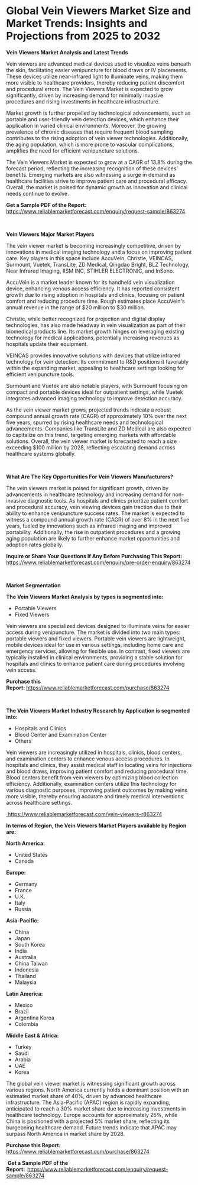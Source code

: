 <p><h1>Global Vein Viewers Market Size and Market Trends: Insights and Projections from 2025 to 2032</h1></p><p><strong>Vein Viewers Market Analysis and Latest Trends</strong></p>
<p><p>Vein viewers are advanced medical devices used to visualize veins beneath the skin, facilitating easier venipuncture for blood draws or IV placements. These devices utilize near-infrared light to illuminate veins, making them more visible to healthcare providers, thereby reducing patient discomfort and procedural errors. The Vein Viewers Market is expected to grow significantly, driven by increasing demand for minimally invasive procedures and rising investments in healthcare infrastructure.</p><p>Market growth is further propelled by technological advancements, such as portable and user-friendly vein detection devices, which enhance their application in varied clinical environments. Moreover, the growing prevalence of chronic diseases that require frequent blood sampling contributes to the rising adoption of vein viewer technologies. Additionally, the aging population, which is more prone to vascular complications, amplifies the need for efficient venipuncture solutions.</p><p>The Vein Viewers Market is expected to grow at a CAGR of 13.8% during the forecast period, reflecting the increasing recognition of these devices' benefits. Emerging markets are also witnessing a surge in demand as healthcare facilities strive to improve patient care and procedural efficacy. Overall, the market is poised for dynamic growth as innovation and clinical needs continue to evolve.</p></p>
<p><strong>Get a Sample PDF of the Report:&nbsp;</strong> <a href="https://www.reliablemarketforecast.com/enquiry/request-sample/863274?utm_campaign=1895&utm_medium=2&utm_source=Github&utm_content=ia&utm_term=13042025&utm_id=vein-viewers">https://www.reliablemarketforecast.com/enquiry/request-sample/863274</a></p>
<p>&nbsp;</p>
<p><strong>Vein Viewers Major Market Players</strong></p>
<p><p>The vein viewer market is becoming increasingly competitive, driven by innovations in medical imaging technology and a focus on improving patient care. Key players in this space include AccuVein, Christie, VEINCAS, Surmount, Vuetek, TransLite, ZD Medical, Qingdao Bright, BLZ Technology, Near Infrared Imaging, IISM INC, STIHLER ELECTRONIC, and InSono.</p><p>AccuVein is a market leader known for its handheld vein visualization device, enhancing venous access efficiency. It has reported consistent growth due to rising adoption in hospitals and clinics, focusing on patient comfort and reducing procedure time. Rough estimates place AccuVein's annual revenue in the range of $20 million to $30 million.</p><p>Christie, while better recognized for projection and digital display technologies, has also made headway in vein visualization as part of their biomedical products line. Its market growth hinges on leveraging existing technology for medical applications, potentially increasing revenues as hospitals update their equipment.</p><p>VEINCAS provides innovative solutions with devices that utilize infrared technology for vein detection. Its commitment to R&D positions it favorably within the expanding market, appealing to healthcare settings looking for efficient venipuncture tools.</p><p>Surmount and Vuetek are also notable players, with Surmount focusing on compact and portable devices ideal for outpatient settings, while Vuetek integrates advanced imaging technology to improve detection accuracy.</p><p>As the vein viewer market grows, projected trends indicate a robust compound annual growth rate (CAGR) of approximately 10% over the next five years, spurred by rising healthcare needs and technological advancements. Companies like TransLite and ZD Medical are also expected to capitalize on this trend, targeting emerging markets with affordable solutions. Overall, the vein viewer market is forecasted to reach a size exceeding $100 million by 2028, reflecting escalating demand across healthcare systems globally.</p></p>
<p>&nbsp;</p>
<p><strong>What Are The Key Opportunities For Vein Viewers Manufacturers?</strong></p>
<p><p>The vein viewers market is poised for significant growth, driven by advancements in healthcare technology and increasing demand for non-invasive diagnostic tools. As hospitals and clinics prioritize patient comfort and procedural accuracy, vein viewing devices gain traction due to their ability to enhance venipuncture success rates. The market is expected to witness a compound annual growth rate (CAGR) of over 8% in the next five years, fueled by innovations such as infrared imaging and improved portability. Additionally, the rise in outpatient procedures and a growing aging population are likely to further enhance market opportunities and adoption rates globally.</p></p>
<p><strong>Inquire or Share Your Questions If Any Before Purchasing This Report:</strong> <a href="https://www.reliablemarketforecast.com/enquiry/pre-order-enquiry/863274?utm_campaign=1895&utm_medium=2&utm_source=Github&utm_content=ia&utm_term=13042025&utm_id=vein-viewers">https://www.reliablemarketforecast.com/enquiry/pre-order-enquiry/863274</a></p>
<p>&nbsp;</p>
<p><strong>Market Segmentation</strong></p>
<p><strong>The Vein Viewers Market Analysis by types is segmented into:</strong></p>
<p><ul><li>Portable Viewers</li><li>Fixed Viewers</li></ul></p>
<p><p>Vein viewers are specialized devices designed to illuminate veins for easier access during venipuncture. The market is divided into two main types: portable viewers and fixed viewers. Portable vein viewers are lightweight, mobile devices ideal for use in various settings, including home care and emergency services, allowing for flexible use. In contrast, fixed viewers are typically installed in clinical environments, providing a stable solution for hospitals and clinics to enhance patient care during procedures involving vein access.</p></p>
<p><strong>Purchase this Report:&nbsp;</strong><a href="https://www.reliablemarketforecast.com/purchase/863274?utm_campaign=1895&utm_medium=2&utm_source=Github&utm_content=ia&utm_term=13042025&utm_id=vein-viewers">https://www.reliablemarketforecast.com/purchase/863274</a></p>
<p>&nbsp;</p>
<p><strong>The Vein Viewers Market Industry Research by Application is segmented into:</strong></p>
<p><ul><li>Hospitals and Clinics</li><li>Blood Center and Examination Center</li><li>Others</li></ul></p>
<p><p>Vein viewers are increasingly utilized in hospitals, clinics, blood centers, and examination centers to enhance venous access procedures. In hospitals and clinics, they assist medical staff in locating veins for injections and blood draws, improving patient comfort and reducing procedural time. Blood centers benefit from vein viewers by optimizing blood collection efficiency. Additionally, examination centers utilize this technology for various diagnostic purposes, improving patient outcomes by making veins more visible, thereby ensuring accurate and timely medical interventions across healthcare settings.</p></p>
<p><a href="https://www.reliablemarketforecast.com/vein-viewers-r863274?utm_campaign=1895&utm_medium=2&utm_source=Github&utm_content=ia&utm_term=13042025&utm_id=vein-viewers">&nbsp;https://www.reliablemarketforecast.com/vein-viewers-r863274</a></p>
<p><strong>In terms of Region, the Vein Viewers Market Players available by Region are:</strong></p>
<p>
    <p> <strong> North America: </strong>
        <ul>
            <li>United States</li>
            <li>Canada</li>
        </ul>
        </p> 
    <p> <strong> Europe: </strong>
        <ul>
            <li>Germany</li>
            <li>France</li>
            <li>U.K.</li>
            <li>Italy</li>
            <li>Russia</li>
        </ul>
        </p> 
    <p> <strong> Asia-Pacific: </strong>
        <ul>
            <li>China</li>
            <li>Japan</li>
            <li>South Korea</li>
            <li>India</li>
            <li>Australia</li>
            <li>China Taiwan</li>
            <li>Indonesia</li>
            <li>Thailand</li>
            <li>Malaysia</li>
        </ul>
        </p> 
    <p> <strong> Latin America: </strong>
        <ul>
            <li>Mexico</li>
            <li>Brazil</li>
            <li>Argentina Korea</li>
            <li>Colombia</li>
        </ul>
        </p> 
    <p> <strong> Middle East & Africa: </strong>
        <ul>
            <li>Turkey</li>
            <li>Saudi</li>
            <li>Arabia</li>
            <li>UAE</li>
            <li>Korea</li>
        </ul>
    </p>
    </p>
<p><p>The global vein viewer market is witnessing significant growth across various regions. North America currently holds a dominant position with an estimated market share of 40%, driven by advanced healthcare infrastructure. The Asia-Pacific (APAC) region is rapidly expanding, anticipated to reach a 30% market share due to increasing investments in healthcare technology. Europe accounts for approximately 25%, while China is positioned with a projected 5% market share, reflecting its burgeoning healthcare demand. Future trends indicate that APAC may surpass North America in market share by 2028.</p></p>
<p><strong>Purchase this Report: </strong><a href="https://www.reliablemarketforecast.com/purchase/863274?utm_campaign=1895&utm_medium=2&utm_source=Github&utm_content=ia&utm_term=13042025&utm_id=vein-viewers">https://www.reliablemarketforecast.com/purchase/863274</a></p>
<p>&nbsp;<strong>Get a Sample PDF of the Report:&nbsp;&nbsp;</strong><a href="https://www.reliablemarketforecast.com/enquiry/request-sample/863274?utm_campaign=1895&utm_medium=2&utm_source=Github&utm_content=ia&utm_term=13042025&utm_id=vein-viewers">https://www.reliablemarketforecast.com/enquiry/request-sample/863274</a></p>
<p><strong></strong></p>
<p><p></p><p></p><p></p></p>